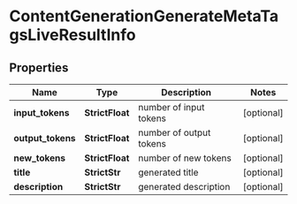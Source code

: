 # ContentGenerationGenerateMetaTagsLiveResultInfo


## Properties

| Name | Type | Description | Notes |
|------------ | ------------- | ------------- | -------------|
**input_tokens** | **StrictFloat** | number of input tokens |[optional]|
**output_tokens** | **StrictFloat** | number of output tokens |[optional]|
**new_tokens** | **StrictFloat** | number of new tokens |[optional]|
**title** | **StrictStr** | generated title |[optional]|
**description** | **StrictStr** | generated description |[optional]|